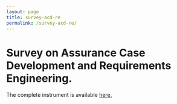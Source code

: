 ```yaml
---
layout: page
title: survey-acd-re
permalink: /survey-acd-re/
---
```

# Survey on Assurance Case Development and Requirements Engineering.

The complete instrument is available [here.](https://github.com/ccalmendra/survey-acd-re/blob/master/Survey%20ACD-RE%20-%20instrument.pdf)
